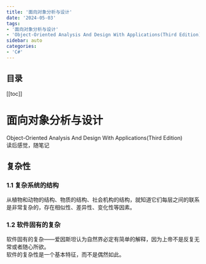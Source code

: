 ```yaml
---
title: '面向对象分析与设计'
date: '2024-05-03'
tags:
- '面向对象分析与设计'
- 'Object-Oriented Analysis And Design With Applications(Third Edition)'
sidebar: auto
categories:
- 'C#'
---
```

## 目录

[[toc]]

# 面向对象分析与设计
   Object-Oriented Analysis And Design With Applications(Third Edition)   
   读后感觉，随笔记
## 复杂性
### 1.1   复杂系统的结构   
   从植物和动物的结构、物质的结构、社会机构的结构，就知道它们每层之间的联系是非常复杂的，存在相似性、差异性、变化性等因素。
### 1.2   软件固有的复杂
  软件固有的复杂——爱因斯坦认为自然界必定有简单的解释，因为上帝不是反复无常或者随心所欲。   
  软件的复杂性是一个基本特征，而不是偶然如此。




